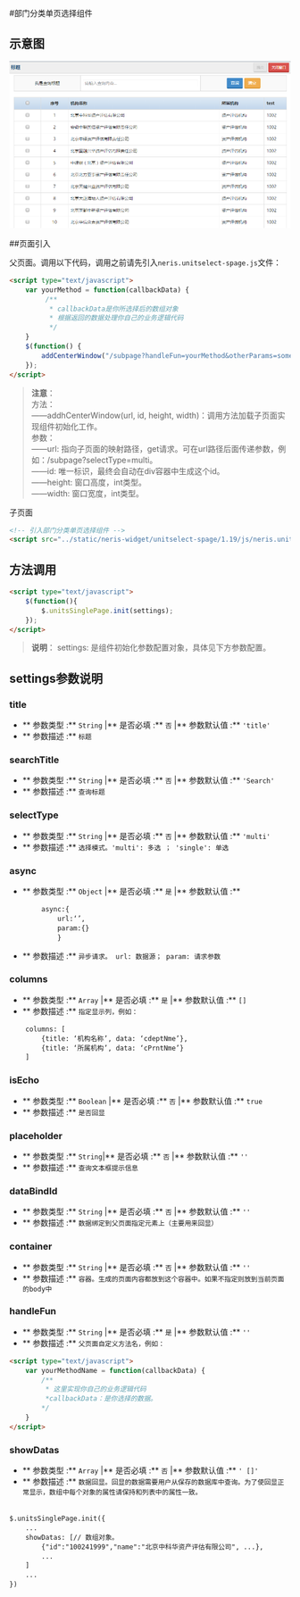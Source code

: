 #部门分类单页选择组件

## 示意图
![部门分类单页选择组件](../../assets/imgs/nerisUnitsSinglePage/SinglePage.png)

##页面引入

父页面。调用以下代码，调用之前请先引入```neris.unitselect-spage.js```文件：

```html
<script type="text/javascript">
	var yourMethod = function(callbackData) {
	     /**
	      * callbackData是你所选择后的数组对象
	      * 根据返回的数据处理你自己的业务逻辑代码
	      */
	}
	$(function() {
	    addCenterWindow("/subpage?handleFun=yourMethod&otherParams=someValue", "selectUnits", 600, 950);
	});
</script>
```


>**注意**：<br>
	方法：<br>
	——addhCenterWindow(url, id, height, width)：调用方法加载子页面实现组件初始化工作。<br>
	参数：<br>
	——url: 指向子页面的映射路径，get请求。可在url路径后面传递参数，例如：/subpage?selectType=multi。<br>
	——id: 唯一标识，最终会自动在div容器中生成这个id。<br>
	——height: 窗口高度，int类型。<br>
	——width: 窗口宽度，int类型。


子页面

```html
<!-- 引入部门分类单页选择组件 -->
<script src="../static/neris-widget/unitselect-spage/1.19/js/neris.unitselect-spage.js"></script>
```
## 方法调用
```html
<script type="text/javascript">
	$(function(){
		$.unitsSinglePage.init(settings);
	});
</script>
```

> **说明**： settings: 是组件初始化参数配置对象，具体见下方参数配置。

## settings参数说明
### title
- ** 参数类型 :**	`String`
	|** 是否必填 :**	`否`
	|** 参数默认值 :**	 `'title'`
- ** 参数描述 :**  `标题`

### searchTitle
- ** 参数类型 :**	`String`
	|** 是否必填 :**	`否`
	|** 参数默认值 :**	 `'Search'`
- ** 参数描述 :**	   `查询标题`

### selectType	
- ** 参数类型 :**	`String`
	|** 是否必填 :**	`否`
	|** 参数默认值 :**	 `'multi'`
- ** 参数描述 :**	  `选择模式。'multi': 多选 ； 'single': 单选`

### async	
- ** 参数类型 :**	`Object`
	|** 是否必填 :**	`是`
	|** 参数默认值 :**	 
```html
		async:{
			url:‘’,
			param:{} 
			}
```
- ** 参数描述 :**	`异步请求。 url: 数据源； param: 请求参数 `
	
	
### columns	
- ** 参数类型 :** `Array`
|** 是否必填 :** `是`
|** 参数默认值 :** `[]`
- ** 参数描述 :** `指定显示列，例如：`
```	html
	columns: [
		{title: ‘机构名称’, data: ‘cdeptNme’},
		{title: ‘所属机构’, data: ‘cPrntNme’}
	]
```

### isEcho	
- ** 参数类型 :** `Boolean`
|** 是否必填 :** `否`
	|** 参数默认值 :**	` true `	
- ** 参数描述 :** `是否回显`

### placeholder	
- ** 参数类型 :** `String`|** 是否必填 :** `否`	|** 参数默认值 :** `''`	
- ** 参数描述 :**  `查询文本框提示信息`

### dataBindId	
- ** 参数类型 :** `String`
	|** 是否必填 :**	`否`	
|** 参数默认值 :** `''`
- ** 参数描述 :** `数据绑定到父页面指定元素上（主要用来回显）`
	
### container	
- ** 参数类型 :** `String` 
	|** 是否必填 :**	```否```
	|** 参数默认值 :**	`''`	
- ** 参数描述 :** `容器。生成的页面内容都放到这个容器中。如果不指定则放到当前页面的body中`

### handleFun	
- ** 参数类型 :** `String` 
	|** 是否必填 :**	`是`
	|** 参数默认值 :** 	`''`
- ** 参数描述 :**	 `父页面自定义方法名，例如：`
```html
<script type="text/javascript">
	var yourMethodName = function(callbackData) {
		/**
		 * 这里实现你自己的业务逻辑代码
		 *callbackData：是你选择的数据。
		*/
	}
</script>
```

### showDatas	
- ** 参数类型 :** `Array` 
	|** 是否必填 :**	`否`
	|** 参数默认值 :**	`' []'` 
- ** 参数描述 :**	`数据回显。回显的数据需要用户从保存的数据库中查询。为了使回显正常显示，数组中每个对象的属性请保持和列表中的属性一致。`

```html

$.unitsSinglePage.init({
	...
	showDatas: [// 数组对象。
		{"id":"100241999","name":"北京中科华资产评估有限公司", ...},
		...
	] 
	...
})
```